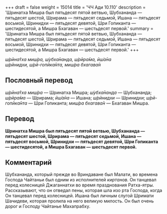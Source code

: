 +++
draft = false
weight = 15014
title = 'ЧЧ Ади 10.110'
description = 'Шринатха Мишра был пятьдесят пятой ветвью, Шубхананда — пятьдесят шестой, Шрирама — пятьдесят седьмой, Ишана — пятьдесят восьмой, Шринидхи — пятьдесят девятой, Шри Гопиканта — шестидесятой, а Мишра Бхагаван — шестьдесят первой.'
summary = 'Шринатха Мишра был пятьдесят пятой ветвью, Шубхананда — пятьдесят шестой, Шрирама — пятьдесят седьмой, Ишана — пятьдесят восьмой, Шринидхи — пятьдесят девятой, Шри Гопиканта — шестидесятой, а Мишра Бхагаван — шестьдесят первой.'
+++

_ш́рӣна̄тха миш́ра, ш́убха̄нанда, ш́рӣра̄ма, ӣш́а̄на  
ш́рӣнидхи, ш́рӣ-гопӣка̄нта, миш́ра бхагава̄н_

## Пословный перевод

_ш́рӣна̄тха_ _миш́ра_ — Шринатха Мишра; _ш́убха̄нанда_ — Шубхананда; _ш́рӣра̄ма_ — Шрирама; _ӣш́а̄на_ — Ишана; _ш́рӣнидхи_ — Шринидхи; _ш́рӣ_\-_гопӣка̄нта_ — Шри Гопиканта; _миш́ра_ _бхагава̄н_ — Бхагаван Мишра.

## Перевод

**Шринатха Мишра был пятьдесят пятой ветвью, Шубхананда — пятьдесят шестой, Шрирама — пятьдесят седьмой, Ишана — пятьдесят восьмой, Шринидхи — пятьдесят девятой, Шри Гопиканта — шестидесятой, а Мишра Бхагаван — шестьдесят первой.**

## Комментарий

Шубхананда, который прежде во Вриндаване был Малати, во времена Господа Чайтаньи был одним из исполнителей _киртанов._ Он танцевал перед колесницей Джаганнатхи во время празднования Ратха-ятры. Рассказывают, что он отведал пены, которая шла изо рта Господа, когда Он танцевал перед колесницей. Ишана был личным слугой Шримати Шачидеви, которая пролила на него великую милость. Он был очень дорог и Господу Чайтанье Махапрабху.
